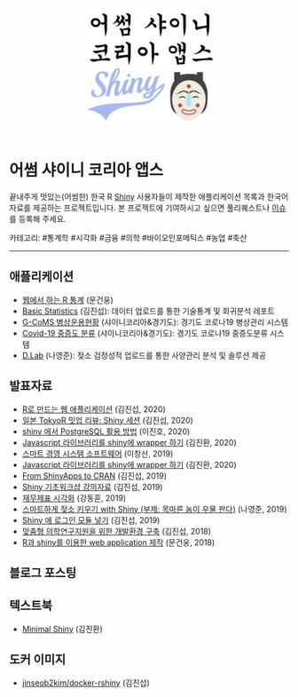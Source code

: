 <p align="center">
  <br>
  <img width="240" src="logo.png" alt="awesome-shiny-extensions logo">
  <br>
  <br>
</p>

# 어썸 샤이니 코리아 앱스

끝내주게 멋있는(어썸한) 한국 R [Shiny](https://shiny.rstudio.com/) 사용자들이 제작한 애플리케이션 목록과 한국어 자료를 제공하는 프로젝트입니다. 본 프로젝트에 기여하시고 싶으면 풀리퀘스트나 [이슈](https://github.com/shinykorea/Awsome-Shiny-Korea/issues)를 등록해 주세요.  

카테고리: #통계학 #시각화 #금융 #의학 #바이오인포메틱스 #농업 #축산

<hr>

## 애플리케이션
* [웹에서 하는 R 통계](http://web-r.org/) (문건웅)
* [Basic Statistics](http://app.zarathu.com/basic/) (김진섭): 데이터 업로드를 통한 기술통계 및 회귀분석 레포트
* [G-CoMS 병상운용현황](https://github.com/shinykorea/corona-sickbed) (샤이니코리아&경기도): 경기도 코로나19 병상관리 시스템
* [Covid-19 중증도 분류](https://github.com/shinykorea/corona-triage) (샤이니코리아&경기도): 경기도 코로나19 중증도분류 시스템
* [D.Lab](http://app.antller.com/dairylab/) (나영준): 젖소 검정성적 업로드를 통한 사양관리 분석 및 솔루션 제공

## 발표자료
* [R로 만드는 웹 애플리케이션](https://blog.zarathu.com/posts/2020-01-25-pgconference2020/) (김진섭, 2020)
* [일본 TokyoR 밋업 리뷰: Shiny 세션](https://blog.zarathu.com/posts/2020-02-11-tokyor81/) (김진섭, 2020)
* [shiny 에서 PostgreSQL 활용 방법](https://github.com/jinholeetopology/R_shiny) (이진호, 2020)
* [Javascript 라이브러리를 shiny에 wrapper 하기](https://github.com/jhk0530/shinyRoughJSbasic/raw/master/shinyroughjs.pptx) (김진환, 2020)
* [스마트 경영 시스템 소프트웨어](https://github.com/csleekorea/SmartManageSystem/blob/master/191125%20-%EB%A7%9F%EC%B6%A4%ED%98%95%20%EC%86%8C%ED%94%84%ED%8A%B8%EC%9B%A8%EC%96%B4%20%EA%B0%9C%EB%B0%9C%20.pptx?raw=true) (이창선, 2019)
* [Javascript 라이브러리를 shiny에 wrapper 하기](https://github.com/jhk0530/shinyRoughJSbasic/raw/master/shinyroughjs.pptx) (김진환, 2020)
* [From ShinyApps to CRAN](https://ruck2019.r-kor.org/speakers/zarathu/) (김진섭, 2019)
* [Shiny 기초워크샵 강의자료](https://blog.zarathu.com/posts/2019-10-26-shinyworkshop2019/) (김진섭, 2019)
* [재무제표 시각화](https://ruck2019.r-kor.org/speakers/clever3737/) (강동훈, 2019)
* [스마트하게 젖소 키우기 with Shiny (부제: 목마른 놈이 우물 판다)](https://ruck2019.r-kor.org/speakers/youngjunna/) (나영준, 2019)
* [Shiny 에 로그인 모듈 넣기](https://blog.zarathu.com/posts/2019-08-25-shinymanager/) (김진섭, 2019)
* [맞춤형 의학연구지원을 위한 개발환경 구축](https://jinseob2kim.github.io/swarm-setting/RUCK2018_JSKIM) (김진섭, 2018)
* [R과 shiny를 이용한 web application 제작](https://github.com/cardiomoon/shinyLecture2) (문건웅, 2018)

## 블로그 포스팅

## 텍스트북
* [Minimal Shiny](https://wikidocs.net/book/4084) (김진환)

## 도커 이미지
* [jinseob2kim/docker-rshiny](https://hub.docker.com/repository/docker/jinseob2kim/docker-rshiny) (김진섭)
